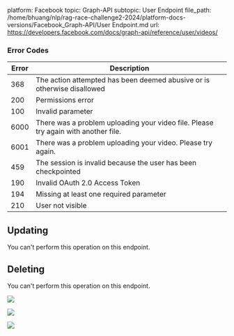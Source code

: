 platform: Facebook
topic: Graph-API
subtopic: User Endpoint
file_path: /home/bhuang/nlp/rag-race-challenge2-2024/platform-docs-versions/Facebook_Graph-API/User Endpoint.md
url: https://developers.facebook.com/docs/graph-api/reference/user/videos/

### Error Codes

| Error | Description |
| --- | --- |
| 368 | The action attempted has been deemed abusive or is otherwise disallowed |
| 200 | Permissions error |
| 100 | Invalid parameter |
| 6000 | There was a problem uploading your video file. Please try again with another file. |
| 6001 | There was a problem uploading your video. Please try again. |
| 459 | The session is invalid because the user has been checkpointed |
| 190 | Invalid OAuth 2.0 Access Token |
| 194 | Missing at least one required parameter |
| 210 | User not visible |

## Updating

You can't perform this operation on this endpoint.

## Deleting

You can't perform this operation on this endpoint.

![](https://www.facebook.com/tr?id=675141479195042&ev=PageView&noscript=1)

![](https://www.facebook.com/tr?id=574561515946252&ev=PageView&noscript=1)

![](https://www.facebook.com/tr?id=1754628768090156&ev=PageView&noscript=1)